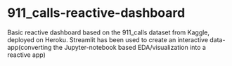 # 911_calls-reactive-dashboard
Basic reactive dashboard based on the 911_calls dataset from Kaggle, deployed on Heroku.
Streamlit has been used to create an interactive data-app(converting the Jupyter-notebook based EDA/visualization into a reactive app)
